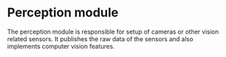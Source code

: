 # Perception module
The perception module is responsible for setup of cameras or other vision related sensors.
It publishes the raw data of the sensors and also implements computer vision features.

